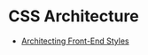 # CSS Architecture

* [Architecting Front-End Styles](https://robots.thoughtbot.com/architecting-front-end-styles)